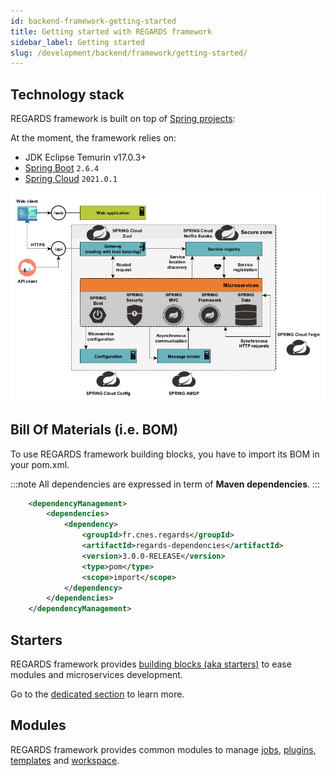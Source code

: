 ```yaml
---
id: backend-framework-getting-started
title: Getting started with REGARDS framework
sidebar_label: Getting started
slug: /development/backend/framework/getting-started/
---
```


## Technology stack

REGARDS framework is built on top of [Spring projects](https://spring.io/):

At the moment, the framework relies on:
  * JDK Eclipse Temurin v17.0.3+
  * [Spring Boot](https://spring.io/projects/spring-boot#learn) `2.6.4`
  * [Spring Cloud](https://spring.io/projects/spring-cloud#learn) `2021.0.1`

![](/schemas/architecture/microservice_architecture_spring.png)

## Bill Of Materials (i.e. BOM)

To use REGARDS framework building blocks, you have to import its BOM in your pom.xml.

:::note
All dependencies are expressed in term of **Maven dependencies**. 
:::

```xml
    <dependencyManagement>
        <dependencies>
            <dependency>
                <groupId>fr.cnes.regards</groupId>
                <artifactId>regards-dependencies</artifactId>
                <version>3.0.0-RELEASE</version>
                <type>pom</type>
                <scope>import</scope>
            </dependency>
        </dependencies>
    </dependencyManagement>
```

## Starters

REGARDS framework provides [building blocks (aka starters)](starters.md) to ease modules and microservices development.

Go to the [dedicated section](starters.md) to learn more.

## Modules

REGARDS framework provides common modules to manage [jobs](./modules/jobs.md), [plugins](./modules/plugins.md), [templates](./modules/templates.md) and [workspace](./modules/workspace.md).
